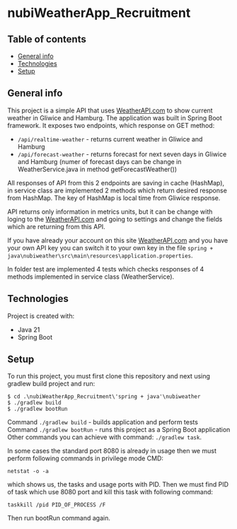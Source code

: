 # nubiWeatherApp_Recruitment

## Table of contents

- [General info](#general-info)
- [Technologies](#technologies)
- [Setup](#setup)

## General info

This project is a simple API that uses [WeatherAPI.com](https://www.weatherapi.com/) to show current weather in Gliwice and Hamburg. The application was built in Spring Boot framework. It exposes two endpoints, which response on GET method:

- `/api/realtime-weather` - returns current weather in Gliwice and Hamburg
- `/api/forecast-weather` - returns forecast for next seven days in Gliwice and Hamburg (numer of forecast days can be change in WeatherService.java in method getForecastWeather())

All responses of API from this 2 endpoints are saving in cache (HashMap), in service class are implemented 2 methods which return desired response from HashMap. The key of HashMap is local time from Gliwice response.

API returns only information in metrics units, but it can be change with loging to the [WeatherAPI.com](https://www.weatherapi.com/login.aspx) and going to settings and change the fields which are returning from this API.

If you have already your account on this site [WeatherAPI.com](https://www.weatherapi.com/) and you have your own API key you can switch it to your own key in the file `spring + java\nubiweather\src\main\resources\application.properties`.

In folder test are implemented 4 tests which checks responses of 4 methods implemented in service class (WeatherService).

## Technologies

Project is created with:

- Java 21
- Spring Boot

## Setup

To run this project, you must first clone this repository and next using gradlew build project and run:

```
$ cd .\nubiWeatherApp_Recruitment\'spring + java'\nubiweather
$ ./gradlew build
$ ./gradlew bootRun
```

Command `./gradlew build` - builds application and perform tests\
Command `./gradlew bootRun` - runs this project as a Spring Boot application\
Other commands you can achieve with command: `./gradlew task`.

In some cases the standard port 8080 is already in usage then we must perform following commands in privilege mode CMD:

```
netstat -o -a
```

which shows us, the tasks and usage ports with PID. Then we must find PID of task which use 8080 port and kill this task with following command:

```
taskkill /pid PID_OF_PROCESS /F
```

Then run bootRun command again.
